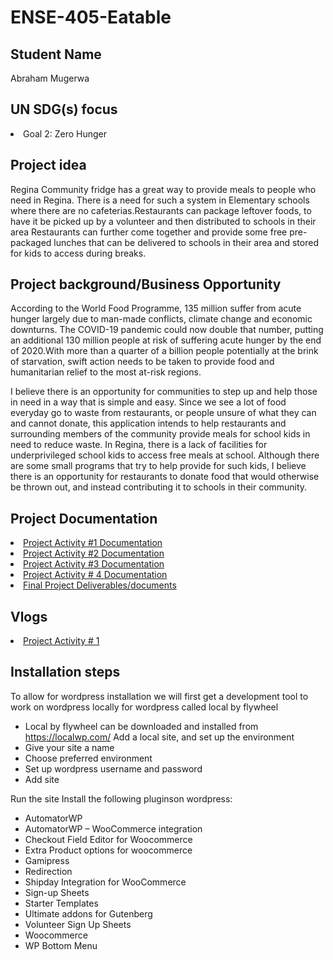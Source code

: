 # ENSE-405-Eatable

## Student Name
Abraham Mugerwa

## UN SDG(s) focus
<li> Goal 2: Zero Hunger </li>

## Project idea
Regina Community fridge has a great way to provide meals to people who need in Regina. There is a need for such a system in Elementary schools where there are no cafeterias.Restaurants can package leftover foods, to have it be picked up by a volunteer and then distributed to schools in their area
Restaurants can further come together and provide some free pre-packaged lunches that can be delivered to schools in their area and stored for kids to access during breaks.

      
## Project background/Business Opportunity
According to the World Food Programme, 135 million suffer from acute hunger largely due to man-made conflicts, climate change and economic downturns. The COVID-19 pandemic could now double that number, putting an additional 130 million people at risk of suffering acute hunger by the end of 2020.With more than a quarter of a billion people potentially at the brink of starvation, swift action needs to be taken to provide food and humanitarian relief to the most at-risk regions.

I believe there is an opportunity for communities to step up and help those in need in a way that is simple and easy. Since we see a lot of food everyday go to waste from restaurants, or people unsure of what they can and cannot donate, this application intends to help restaurants and surrounding members of the community provide meals for school kids in need to reduce waste. In Regina, there is a lack of facilities for underprivileged school kids to access free meals at school. Although there are some small programs that try to help provide for such kids, I believe there is an opportunity for restaurants to donate food that would otherwise be thrown out, and instead contributing it to schools in their community. 

## Project Documentation
<li> <a href= "https://github.com/AbrahamMugerwa/ENSE-405-Eatable/tree/main/Project%20Documentation">Project Activity #1 Documentation</a> </li>
<li> <a href= "https://github.com/AbrahamMugerwa/ENSE-405-Eatable/tree/main/Project%20Activity%20%232%20Documentation">Project Activity #2 Documentation</a> </li>
<li> <a href = "https://github.com/AbrahamMugerwa/ENSE-405-Eatable/tree/main/Project%20Activity%203">Project Activity #3 Documentation</a></li>
<li> <a href = "https://github.com/AbrahamMugerwa/ENSE-405-Eatable/tree/main/Project%20Activity%204">Project Activity # 4 Documentation</a></li>
<li> <a href = "https://github.com/AbrahamMugerwa/ENSE-405-Eatable/tree/main/Final%20project%20deliverables"> Final Project Deliverables/documents</a></li>
      

## Vlogs
<li> <a href= "https://youtu.be/56oyoGJy4ck">Project Activity # 1</a> </li>

## Installation steps
To allow for wordpress installation we will first get a development tool  to work on wordpress locally for wordpress called local by flywheel
-	Local by flywheel can be downloaded and installed from https://localwp.com/
Add a local site, and set up the environment
-	Give your site a name
-	Choose preferred environment
-	Set up wordpress username and password
-	Add site

Run the site
Install the following pluginson wordpress:
-	AutomatorWP
-	AutomatorWP – WooCommerce integration
-	Checkout Field Editor for Woocommerce
-	Extra Product options for woocommerce
-	Gamipress
-	Redirection
-	Shipday Integration for WooCommerce
-	Sign-up Sheets
-	Starter Templates
-	Ultimate addons for Gutenberg
-	Volunteer Sign Up Sheets
-	Woocommerce
-	WP Bottom Menu


